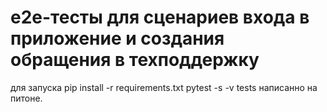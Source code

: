 # e2e-тесты для сценариев входа в приложение и создания обращения в техподдержку
для запуска pip install -r requirements.txt
pytest -s -v tests
написанно на питоне.
